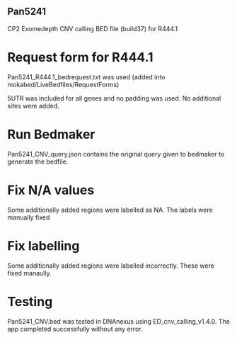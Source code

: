 ## Pan5241

CP2 Exomedepth CNV calling BED file (build37) for R444.1

# Request form for R444.1
Pan5241_R444.1_bedrequest.txt was used  (added into mokabed/LiveBedfiles/RequestForms)

5UTR was included for all genes and no padding was used. No additional sites were added. 

# Run Bedmaker
Pan5241_CNV_query.json contains the original query given to bedmaker to generate the bedfile.

# Fix N/A values
Some additionally added regions were labelled as NA. The labels were manually fixed

# Fix labelling
Some additionally added regions were labelled incorrectly. These were fixed manaully.

# Testing
Pan5241_CNV.bed was tested in DNAnexus using ED_cnv_calling_v1.4.0. The app completed successfully without any error.

